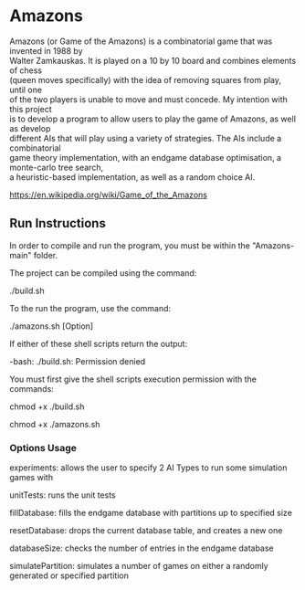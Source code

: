 # Amazons
Amazons (or Game of the Amazons) is a combinatorial game that was invented in 1988 by <br />
Walter Zamkauskas. It is played on a 10 by 10 board and combines elements of chess <br /> 
(queen moves specifically) with the idea of removing squares from play, until one <br />
of the two players is unable to move and must concede. My intention with this project <br />
is to develop a program to allow users to play the game of Amazons, as well as develop <br />
different AIs that will play using a variety of strategies. The AIs include a combinatorial <br />
game theory implementation, with an endgame database optimisation, a monte-carlo tree search, <br />
a heuristic-based implementation, as well as a random choice AI. <br />

https://en.wikipedia.org/wiki/Game_of_the_Amazons

## Run Instructions
In order to compile and run the program, you must be within the "Amazons-main" folder.

The project can be compiled using the command:

./build.sh

To the run the program, use the command:

./amazons.sh [Option]

If either of these shell scripts return the output:

-bash: ./build.sh: Permission denied

You must first give the shell scripts execution permission with the commands:

chmod +x ./build.sh

chmod +x ./amazons.sh

### Options Usage

experiments: allows the user to specify 2 AI Types to run some simulation games with

unitTests: runs the unit tests

fillDatabase: fills the endgame database with partitions up to specified size

resetDatabase: drops the current database table, and creates a new one

databaseSize: checks the number of entries in the endgame database

simulatePartition: simulates a number of games on either a randomly generated or specified partition
